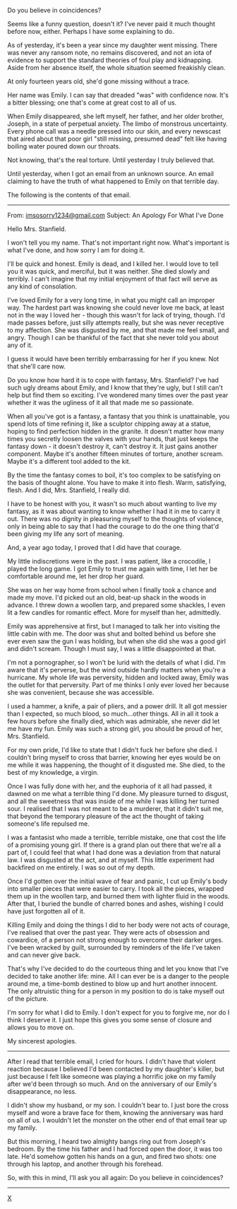 Do you believe in coincidences? 

Seems like a funny question, doesn't it? I've never paid it much thought before now, either. Perhaps I have some explaining to do.

As of yesterday, it's been a year since my daughter went missing. There was never any ransom note, no remains discovered, and not an iota of evidence to support the standard theories of foul play and kidnapping. Aside from her absence itself, the whole situation seemed freakishly clean.

At only fourteen years old, she'd gone missing without a trace.

Her name was Emily. I can say that dreaded "was" with confidence now.  It's a bitter blessing; one that's come at great cost to all of us.

When Emily disappeared, she left myself, her father, and her older brother, Joseph, in a state of perpetual anxiety. The limbo of monstrous uncertainty. Every phone call was a needle pressed into our skin, and every newscast that aired about that poor girl "still missing, presumed dead" felt like having boiling water poured down our throats.

Not knowing, that's the real torture. Until yesterday I truly believed that.

Until yesterday, when I got an email from an unknown source. An email claiming to have the truth of what happened to Emily on that terrible day.

The following is the contents of that email.

***

From: imsosorry1234@gmail.com
Subject: An Apology For What I've Done

Hello Mrs. Stanfield.

I won't tell you my name. That's not important right now. What's important is what I've done, and how sorry I am for doing it.

I'll be quick and honest. Emily is dead, and I killed her. I would love to tell you it was quick, and merciful, but it was neither. She died slowly and terribly. I can't imagine that my initial enjoyment of that fact will serve as any kind of consolation.

I've loved Emily for a very long time, in what you might call an improper way. The hardest part was knowing she could never love me back, at least not in the way I loved her - though this wasn't for lack of trying, though. I'd made passes before, just silly attempts really, but she was never receptive to my affection. She was disgusted by me, and that made me feel small, and angry. Though I can be thankful of the fact that she never told you about any of it. 

I guess it would have been terribly embarrassing for her if you knew. Not that she'll care now.

Do you know how hard it is to cope with fantasy, Mrs. Stanfield? I've had such ugly dreams about Emily, and I know that they're ugly, but I still can't help but find them so exciting. I've wondered many times over the past year whether it was the ugliness of it all that made me so passionate.

When all you've got is a fantasy, a fantasy that you think is unattainable, you spend lots of time refining it, like a sculptor chipping away at a statue, hoping to find perfection hidden in the granite. It doesn't matter how many times you secretly loosen the valves with your hands, that just keeps the fantasy down - it doesn't destroy it, can't destroy it. It just gains another component. Maybe it's another fifteen minutes of torture, another scream. Maybe it's a different tool added to the kit.

By the time the fantasy comes to boil, it's too complex to be satisfying on the basis of thought alone. You have to make it into flesh. Warm, satisfying, flesh. And I did, Mrs. Stanfield, I really did.

I have to be honest with you, it wasn't so much about wanting to live my fantasy, as it was about wanting to know whether I had it in me to carry it out. There was no dignity in pleasuring myself to the thoughts of violence, only in being able to say that I had the courage to do the one thing that'd been giving my life any sort of meaning.

And, a year ago today, I proved that I did have that courage.

My little indiscretions were in the past. I was patient, like a crocodile, I played the long game. I got Emily to trust me again with time, I let her be comfortable around me, let her drop her guard. 

She was on her way home from school when I finally took a chance and made my move. I'd picked out an old, beat-up shack in the woods in advance. I threw down a woollen tarp, and prepared some shackles, I even lit a few candles for romantic effect. More for myself than her, admittedly.

Emily was apprehensive at first, but I managed to talk her into visiting the little cabin with me. The door was shut and bolted behind us before she ever even saw the gun I was holding, but when she did she was a good girl and didn't scream. Though I must say, I was a little disappointed at that.

I'm not a pornographer, so I won't be lurid with the details of what I did. I'm aware that it's perverse, but the wind outside hardly matters when you're a hurricane. My whole life was perversity, hidden and locked away, Emily was the outlet for that perversity. Part of me thinks I only ever loved her because she was convenient, because she was accessible.

I used a hammer, a knife, a pair of pliers, and a power drill. It all got messier than I expected, so much blood, so much...other things. All in all it took a few hours before she finally died, which was admirable, she never did let me have my fun. Emily was such a strong girl, you should be proud of her, Mrs. Stanfield.

For my own pride, I'd like to state that I didn't fuck her before she died. I couldn't bring myself to cross that barrier, knowing her eyes would be on me while it was happening, the thought of it disgusted me. She died, to the best of my knowledge, a virgin.

Once I was fully done with her, and the euphoria of it all had passed, it dawned on me what a terrible thing I'd done. My pleasure turned to disgust, and all the sweetness that was inside of me while I was killing her turned sour. I realised that I was not meant to be a murderer, that it didn't suit me, that beyond the temporary pleasure of the act the thought of taking someone's life repulsed me.

I was a fantasist who made a terrible, terrible mistake, one that cost the life of a promising young girl. If there is a grand plan out there that we're all a part of, I could feel that what I had done was a deviation from that natural law. I was disgusted at the act, and at myself. This little experiment had backfired on me entirely. I was so out of my depth.

Once I'd gotten over the initial wave of fear and panic, I cut up Emily's body into smaller pieces that were easier to carry. I took all the pieces, wrapped them up in the woollen tarp, and burned them with lighter fluid in the woods. After that, I buried the bundle of charred bones and ashes, wishing I could have just forgotten all of it.

Killing Emily and doing the things I did to her body were not acts of courage, I've realised that over the past year. They were acts of obsession and cowardice, of a person not strong enough to overcome their darker urges. I've been wracked by guilt, surrounded by reminders of the life I've taken and can never give back.

That's why I've decided to do the courteous thing and let you know that I've decided to take another life: mine. All I can ever be is a danger to the people around me, a time-bomb destined to blow up and hurt another innocent. The only altruistic thing for a person in my position to do is take myself out of the picture.

I'm sorry for what I did to Emily. I don't expect for you to forgive me, nor do I think I deserve it. I just hope this gives you some sense of closure and allows you to move on.

My sincerest apologies.

***

After I read that terrible email, I cried for hours. I didn't have that violent reaction because I believed I'd been contacted by my daughter's killer, but just because I felt like someone was playing a horrific joke on my family after we'd been through so much. And on the anniversary of our Emily's disappearance, no less.

I didn't show my husband, or my son. I couldn't bear to. I just bore the cross myself and wore a brave face for them, knowing the anniversary was hard on all of us. I wouldn't let the monster on the other end of that email tear up my family.

But this morning, I heard two almighty bangs ring out from Joseph's bedroom. By the time his father and I had forced open the door, it was too late. He'd somehow gotten his hands on a gun, and fired two shots: one through his laptop, and another through his forehead.

So, with this in mind, I'll ask you all again: Do you believe in coincidences? 
***
[X](http://henrygalleywriter.tumblr.com/)
